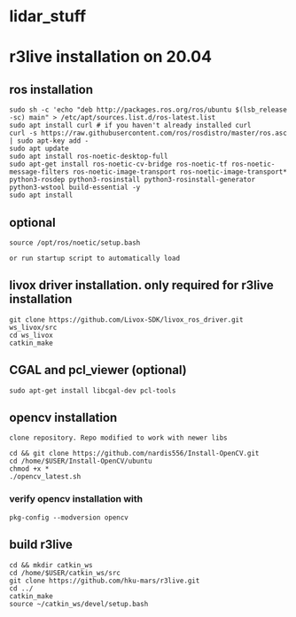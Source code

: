 # lidar_stuff

# r3live installation on 20.04

## ros installation

```
sudo sh -c 'echo "deb http://packages.ros.org/ros/ubuntu $(lsb_release -sc) main" > /etc/apt/sources.list.d/ros-latest.list
sudo apt install curl # if you haven't already installed curl
curl -s https://raw.githubusercontent.com/ros/rosdistro/master/ros.asc | sudo apt-key add -
sudo apt update
sudo apt install ros-noetic-desktop-full
sudo apt-get install ros-noetic-cv-bridge ros-noetic-tf ros-noetic-message-filters ros-noetic-image-transport ros-noetic-image-transport* python3-rosdep python3-rosinstall python3-rosinstall-generator python3-wstool build-essential -y
sudo apt install
```

## optional
```
source /opt/ros/noetic/setup.bash
```
`or run startup script to automatically load`

## livox driver installation. only required for r3live installation

```
git clone https://github.com/Livox-SDK/livox_ros_driver.git ws_livox/src
cd ws_livox
catkin_make
```

## CGAL and pcl_viewer (optional)
```sudo apt-get install libcgal-dev pcl-tools```

## opencv installation
`clone repository. Repo modified to work with newer libs`
```
cd && git clone https://github.com/nardis556/Install-OpenCV.git
cd /home/$USER/Install-OpenCV/ubuntu
chmod +x *
./opencv_latest.sh
```
### verify opencv installation with
```
pkg-config --modversion opencv
```

## build r3live
```
cd && mkdir catkin_ws
cd /home/$USER/catkin_ws/src
git clone https://github.com/hku-mars/r3live.git
cd ../
catkin_make
source ~/catkin_ws/devel/setup.bash
```

